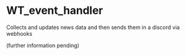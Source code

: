 # WT_event_handler

Collects and updates news data and then sends them in a discord via webhooks

(further information pending)
